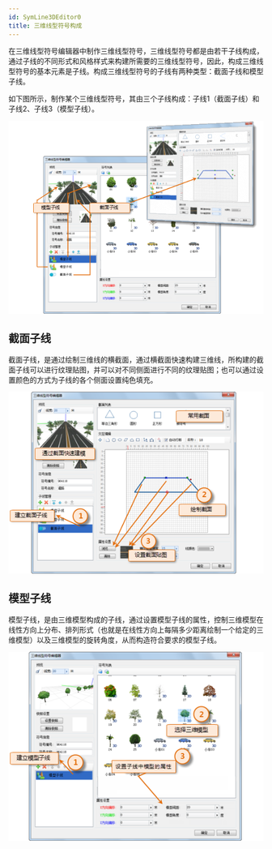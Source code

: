 ```yaml
---
id: SymLine3DEditor0
title: 三维线型符号构成
---
```

在三维线型符号编辑器中制作三维线型符号，三维线型符号都是由若干子线构成，通过子线的不同形式和风格样式来构建所需要的三维线型符号，因此，构成三维线型符号的基本元素是子线。构成三维线型符号的子线有两种类型：截面子线和模型子线。

如下图所示，制作某个三维线型符号，其由三个子线构成：子线1（截面子线）和子线2、子线3（模型子线）。

![](img/SymLine3DEditor0t1.png)  

  
## 截面子线

截面子线，是通过绘制三维线的横截面，通过横截面快速构建三维线，所构建的截面子线可以进行纹理贴图，并可以对不同侧面进行不同的纹理贴图；也可以通过设置颜色的方式为子线的各个侧面设置纯色填充。

![](img/SymLine3DEditor0t2.png)  

  
## 模型子线

模型子线，是由三维模型构成的子线，通过设置模型子线的属性，控制三维模型在线性方向上分布、排列形式（也就是在线性方向上每隔多少距离绘制一个给定的三维模型）以及三维模型的旋转角度，从而构造符合要求的模型子线。

![](img/SymLine3DEditor0t3.png)  

